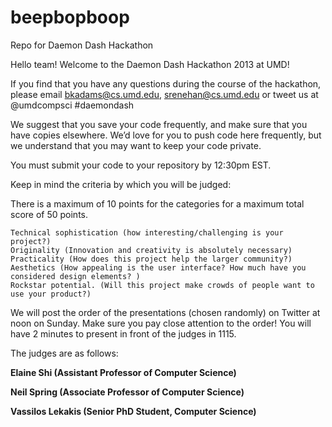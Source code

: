 beepbopboop
===========

Repo for Daemon Dash Hackathon

Hello team! Welcome to the Daemon Dash Hackathon 2013 at UMD!

If you find that you have any questions during the course of the hackathon, please email
bkadams@cs.umd.edu, srenehan@cs.umd.edu or tweet us at @umdcompsci #daemondash

We suggest that you save your code frequently, and make sure that you have copies elsewhere. 
We’d love for you to push code here frequently, but we understand that you may want to keep your code private. 

You must submit your code to your repository by 12:30pm EST.

Keep in mind the criteria by which you will be judged: 

There is a maximum of 10 points for the categories for a maximum total score of 50 points.  

    Technical sophistication (how interesting/challenging is your project?)
    Originality (Innovation and creativity is absolutely necessary)
    Practicality (How does this project help the larger community?)
    Aesthetics (How appealing is the user interface? How much have you considered design elements? )
    Rockstar potential. (Will this project make crowds of people want to use your product?)

We will post the order of the presentations (chosen randomly) on Twitter at noon on Sunday. 
Make sure you pay close attention to the order! You will have 2 minutes to present in front of the judges in 1115. 


The judges are as follows:


<b>Elaine Shi (Assistant Professor of Computer Science) 

<b>Neil Spring (Associate Professor of Computer Science)

<b>Vassilos Lekakis (Senior PhD Student, Computer Science) 

